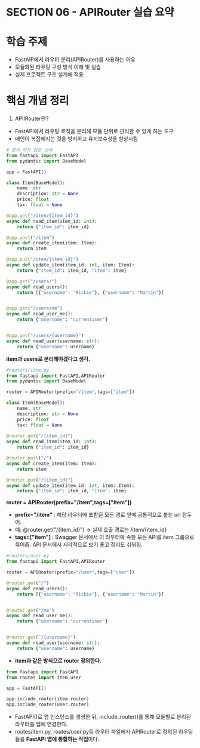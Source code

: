 # SECTION 06 - APIRouter 실습 요약

# 학습 주제
- FastAIP에서 라우터 분리(APIRouter)를 사용하는 이유
- 모듈화된 라우팅 구성 방식 이해 및 실습
- 실제 프로젝트 구조 설계에 적용

# 핵심 개념 정리
1. APIIRouter란?
- FastAPI에서 라우팅 로직을 분리해 모듈 단위로 관리할 수 있게 하는 도구
- 메인이 복잡해지는 것을 방지하고 유지보수성을 향상시킴

```python
# 분리 되지 않은 상태
from fastapi import FastAPI
from pydantic import BaseModel

app = FastAPI()

class Item(BaseModel):
    name: str
    description: str = None
    price: float
    tax: float = None

@app.get("/item/{item_id}")
async def read_item(item_id: int):
    return {"item_id": item_id}

@app.post("/item")
async def create_item(item: Item):
    return item

@app.put("/item/{item_id}")
async def update_item(item_id: int, item: Item):
    return {"item_id": item_id, "item": item}

@app.get("/users/")
async def read_users():
    return [{"username": "Rickie"}, {"username": "Martin"}]


@app.get("/users/me")
async def read_user_me():
    return {"username": "currentuser"}


@app.get("/users/{username}")
async def read_user(username: str):
    return {"username": username}
```
**item과 users로 분리해야겠다고 생각.**

```python
#routers/item.py
from fastapi import FastAPI,APIRouter
from pydantic import BaseModel

router = APIRouter(prefix="/item",tags=["item"])

class Item(BaseModel):
    name: str
    description: str = None
    price: float
    tax: float = None
    
@router.get("/{item_id}")
async def read_item(item_id: int):
    return {"item_id": item_id}

@router.post("/")
async def create_item(item: Item):
    return item

@router.put("/{item_id}")
async def update_item(item_id: int, item: Item):
    return {"item_id": item_id, "item": item}
```
**router = APIRouter(prefix="/item",tags=["item"])**
- **prefix="/item"** : 해당 라우터에 포함된 모든 경로 앞에 공통적으로 붙는 url 접두어.
- 예: @router.get("/{item_id}") -> 실제 호출 경로는 /item/{item_id}
- **tags=["item"]** : Swagger 문서에서 이 라우터에 속한 모든 API를 item 그룹으로 묶어줌. API 문서에서 시각적으로 보기 좋고 정리도 쉬워짐.

```python
#routers/user.py
from fastapi import FastAPI,APIRouter

router = APIRouter(prefix="/user",tags=["user"])

@router.get("/")
async def read_users():
    return [{"username": "Rickie"}, {"username": "Martin"}]


@router.get("/me")
async def read_user_me():
    return {"username": "currentuser"}


@router.get("/{username}")
async def read_user(username: str):
    return {"username": username}
```
- **item과 같은 방식으로 router 정의한다.**

```python
from fastapi import FastAPI
from routes import item,user

app = FastAPI()

app.include_router(item.router)
app.include_router(user.router)
```
- FastAPI()로 앱 인스턴스를 생성한 뒤, include_router()를 통해 모듈별로 분리된 라우터를 앱에 연결한다.
- routes/item.py, routes/user.py등 라우터 파일에서 APIRouter로 정의된 라우팅들을 **FastAPI 앱에 통합하는 작업**이다.